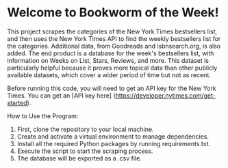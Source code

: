 # Welcome to Bookworm of the Week!

This project scrapes the categories of the New York Times bestsellers list, and then uses the New York Times API to find the weekly bestsellers list for the categories. Additional data, from Goodreads and isbnsearch.org, is also added. The end product is a database for the week's bestsellers list, with information on Weeks on List, Stars, Reviews, and more.
This dataset is particularly helpful because it proves more topical data than other publicly available datasets, which cover a wider period of time but not as recent. 

Before running this code, you will need to get an API key for the New York Times. You can get an [API key here] (https://developer.nytimes.com/get-started).

How to Use the Program:
1. First, clone the repository to your local machine.
2. Create and activate a virtual environment to manage dependencies.
3. Install all the required Python packages by running requirements.txt.
4. Execute the script to start the scraping process.
5. The database will be exported as a .csv file.